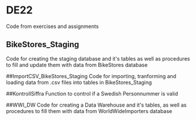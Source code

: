 # DE22
Code from exercises and assignments 

## BikeStores_Staging
Code for creating the staging database and it's tables as well as procedures to fill and update them with data from BikeStores database

##ImportCSV_BikeStores_Staging
Code for importing, tranforming and loading data from .csv files into tables in BikeStores_Staging

##KontrollSiffra
Function to control if a Swedish Personnummer is valid

##WWI_DW
Code for creating a Data Warehouse and it's tables, as well as procedures to fill them with data from WorldWideImporters database
